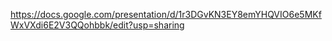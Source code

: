 
https://docs.google.com/presentation/d/1r3DGvKN3EY8emYHQVIO6e5MKfWxVXdi6E2V3QQohbbk/edit?usp=sharing

